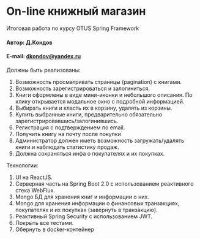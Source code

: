 # On-line книжный магазин
Итоговая работа по курсу OTUS Spring Framework

#### Автор: Д.Кондов

#### E-mail: dkondov@yandex.ru

Должны быть реализованы: 
1. Возможность просматривать страницы (pagination) с книгами.
2. Возможность зарегистрироваться и залогиниться. 
3. Книги оформлены в виде мини-иконки и небольшого описания.  По клику открывается модальное окно с подробной информацией.
4. Выбирать книги и класть их в корзину, удалять из корзины. 
5. Купить выбранные книги, предварительно обязательно зарегистрировавшись/залогинившись.
6. Регистрация с подтверждением по email.
7. Получить книгу на почту после покупки
8. Администратор должен иметь возможность загружать/удалять книги и наблюдать статистику продаж.
9. Должна сохраняться инфа о покупателях и их покупках.

Технологии:
1. UI на ReactJS.
2. Серверная часть на Spring Boot 2.0 с использованием реактивного стека WebFlux. 
3. Mongo БД для хранения книг и информации о них.
4. Mongo для хранения информации о финансовых транзакциях, покупателях и их покупках (завернуть в транзакцию). 
5. Реактивный Spring Security с использованием JWT.
6. Покрыть все тестами.
7. Обернуть в docker-контейнер
